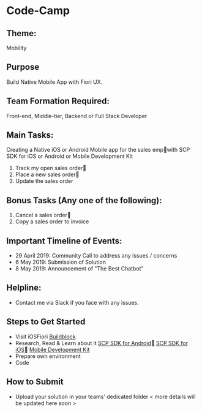 # Code-Camp

## Theme: 
Mobility

## Purpose
Build Native Mobile App with Fiori UX.

## Team Formation Required: 
Front-end, Middle-tier, Backend or Full Stack Developer

## Main Tasks: 
Creating a Native iOS or Android Mobile app for the sales empwith SCP SDK for iOS or Android or Mobile Development Kit
1. Track my open sales order
2. Place a new sales order
3. Update the sales order

## Bonus Tasks (Any one of the following):
1. Cancel a sales order
2. Copy a sales order to invoice

## Important Timeline of Events:
- 29 April 2019: Community Call to address any issues / concerns
- 6 May 2019: Submission of Solution
- 8 May 2019: Announcement of "The Best Chatbot"

## Helpline:
- Contact me via Slack if you face with any issues.

## Steps to Get Started
- Visit iOSFiori [Buildblock](https://github.com/B1SA/hackathon/tree/master/iOSFiori)
- Research, Read & Learn about it
[SCP SDK for Android](https://help.sap.com/doc/0c3db190da2c4866a1f2906763d4f59a/Cloud/en-US/747d6d2ea0534ba99612920c7402631a.html)
[SCP SDK for iOS](https://help.sap.com/doc/0c3db190da2c4866a1f2906763d4f59a/Cloud/en-US/4baa11599cdf40a88dbdde436ef1266e.html)
[Mobile Development Kit](https://help.sap.com/doc/0c3db190da2c4866a1f2906763d4f59a/Cloud/en-US/8a4db22f842e4f37874eae5ce9d2d4b1.html?zoom=0.6)
- Prepare own environment
- Code

## How to Submit
- Upload your solution in your teams' dedicated folder
< more details will be updated here soon >